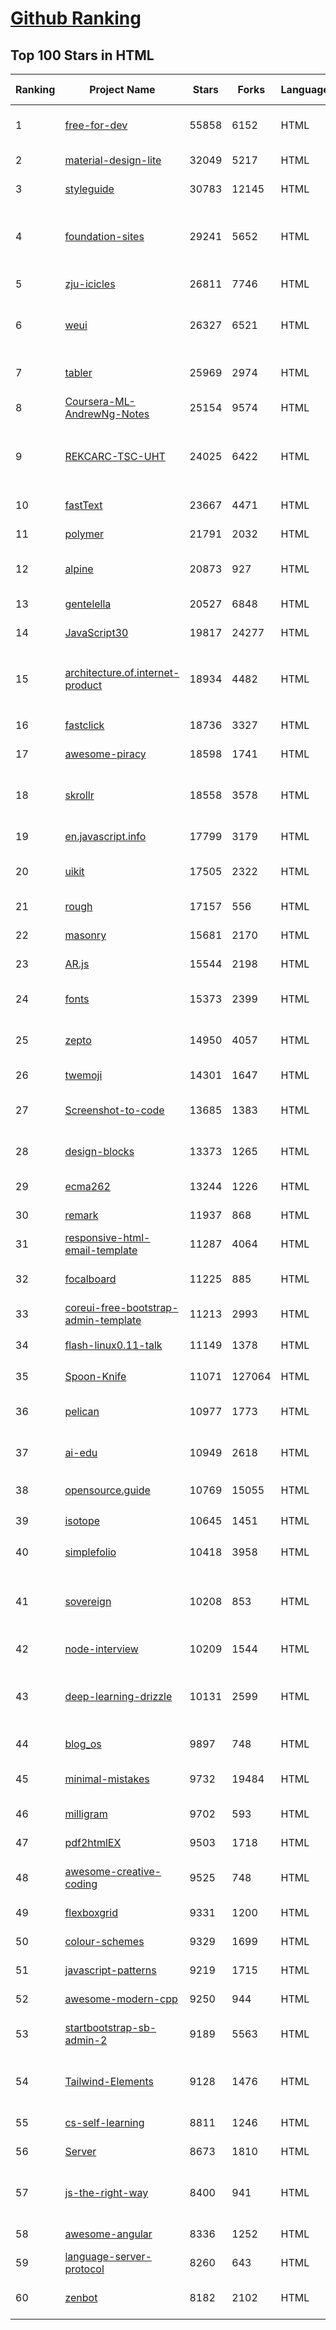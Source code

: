 [Github Ranking](../README.md)
==========

## Top 100 Stars in HTML

| Ranking | Project Name | Stars | Forks | Language | Open Issues | Description | Last Commit |
| ------- | ------------ | ----- | ----- | -------- | ----------- | ----------- | ----------- |
| 1 | [free-for-dev](https://github.com/ripienaar/free-for-dev) | 55858 | 6152 | HTML | 0 | A list of SaaS, PaaS and IaaS offerings that have free tiers of interest to devops and infradev | 2022-06-01T14:51:19Z |
| 2 | [material-design-lite](https://github.com/google/material-design-lite) | 32049 | 5217 | HTML | 359 | Material Design Components in HTML/CSS/JS | 2022-05-27T11:26:40Z |
| 3 | [styleguide](https://github.com/google/styleguide) | 30783 | 12145 | HTML | 184 | Style guides for Google-originated open-source projects | 2022-06-04T09:30:38Z |
| 4 | [foundation-sites](https://github.com/foundation/foundation-sites) | 29241 | 5652 | HTML | 35 | The most advanced responsive front-end framework in the world. Quickly create prototypes and production code for sites that work on any kind of device. | 2022-05-30T14:11:08Z |
| 5 | [zju-icicles](https://github.com/QSCTech/zju-icicles) | 26811 | 7746 | HTML | 7 | 浙江大学课程攻略共享计划 | 2022-06-05T11:37:17Z |
| 6 | [weui](https://github.com/Tencent/weui) | 26327 | 6521 | HTML | 43 | A UI library by WeChat official design team, includes the most useful widgets/modules in mobile web applications. | 2022-05-27T12:24:23Z |
| 7 | [tabler](https://github.com/tabler/tabler) | 25969 | 2974 | HTML | 55 | Tabler is free and open-source HTML Dashboard UI Kit built on Bootstrap | 2022-06-05T00:29:45Z |
| 8 | [Coursera-ML-AndrewNg-Notes](https://github.com/fengdu78/Coursera-ML-AndrewNg-Notes) | 25154 | 9574 | HTML | 46 | 吴恩达老师的机器学习课程个人笔记 | 2022-04-29T02:47:58Z |
| 9 | [REKCARC-TSC-UHT](https://github.com/PKUanonym/REKCARC-TSC-UHT) | 24025 | 6422 | HTML | 10 | 清华大学计算机系课程攻略 Guidance for courses in Department of Computer Science and Technology, Tsinghua University | 2022-04-18T18:35:12Z |
| 10 | [fastText](https://github.com/facebookresearch/fastText) | 23667 | 4471 | HTML | 419 | Library for fast text representation and classification. | 2022-04-28T12:09:20Z |
| 11 | [polymer](https://github.com/Polymer/polymer) | 21791 | 2032 | HTML | 45 | Our original Web Component library. | 2022-06-03T21:59:52Z |
| 12 | [alpine](https://github.com/alpinejs/alpine) | 20873 | 927 | HTML | 9 | A rugged, minimal framework for composing JavaScript behavior in your markup.  | 2022-06-01T10:23:01Z |
| 13 | [gentelella](https://github.com/ColorlibHQ/gentelella) | 20527 | 6848 | HTML | 30 | Free Bootstrap 4 Admin Dashboard Template | 2022-03-14T03:31:22Z |
| 14 | [JavaScript30](https://github.com/wesbos/JavaScript30) | 19817 | 24277 | HTML | 0 | 30 Day Vanilla JS Challenge | 2022-05-27T22:29:35Z |
| 15 | [architecture.of.internet-product](https://github.com/davideuler/architecture.of.internet-product) | 18934 | 4482 | HTML | 8 | 互联网公司技术架构，微信/淘宝/微博/腾讯/阿里/美团点评/百度/Google/Facebook/Amazon/eBay的架构，欢迎PR补充 | 2021-12-05T04:53:06Z |
| 16 | [fastclick](https://github.com/ftlabs/fastclick) | 18736 | 3327 | HTML | 212 | Polyfill to remove click delays on browsers with touch UIs | 2021-08-13T16:01:47Z |
| 17 | [awesome-piracy](https://github.com/Igglybuff/awesome-piracy) | 18598 | 1741 | HTML | 128 | A curated list of awesome warez and piracy links | 2022-04-09T06:36:41Z |
| 18 | [skrollr](https://github.com/Prinzhorn/skrollr) | 18558 | 3578 | HTML | 243 | Stand-alone parallax scrolling library for mobile (Android + iOS) and desktop. No jQuery. Just plain JavaScript (and some love). | 2018-01-23T20:05:59Z |
| 19 | [en.javascript.info](https://github.com/javascript-tutorial/en.javascript.info) | 17799 | 3179 | HTML | 70 | Modern JavaScript Tutorial  | 2022-06-05T03:21:30Z |
| 20 | [uikit](https://github.com/uikit/uikit) | 17505 | 2322 | HTML | 690 | A lightweight and modular front-end framework for developing fast and powerful web interfaces | 2022-06-03T15:04:45Z |
| 21 | [rough](https://github.com/rough-stuff/rough) | 17157 | 556 | HTML | 22 | Create graphics with a hand-drawn, sketchy, appearance | 2021-12-31T09:12:59Z |
| 22 | [masonry](https://github.com/desandro/masonry) | 15681 | 2170 | HTML | 56 | :love_hotel: Cascading grid layout plugin | 2021-10-03T09:17:12Z |
| 23 | [AR.js](https://github.com/jeromeetienne/AR.js) | 15544 | 2198 | HTML | 9 | Efficient Augmented Reality for the Web - 60fps on mobile! | 2022-04-28T04:47:17Z |
| 24 | [fonts](https://github.com/google/fonts) | 15373 | 2399 | HTML | 1039 | Font files available from Google Fonts, and a public issue tracker for all things Google Fonts | 2022-06-06T00:43:37Z |
| 25 | [zepto](https://github.com/madrobby/zepto) | 14950 | 4057 | HTML | 70 | Zepto.js is a minimalist JavaScript library for modern browsers, with a jQuery-compatible API | 2022-04-15T02:41:06Z |
| 26 | [twemoji](https://github.com/twitter/twemoji) | 14301 | 1647 | HTML | 44 | Emoji for everyone. https://twemoji.twitter.com/ | 2022-04-30T08:28:09Z |
| 27 | [Screenshot-to-code](https://github.com/emilwallner/Screenshot-to-code) | 13685 | 1383 | HTML | 14 | A neural network that transforms a design mock-up into a static website. | 2022-05-24T14:52:26Z |
| 28 | [design-blocks](https://github.com/froala/design-blocks) | 13373 | 1265 | HTML | 24 | A set of 170+ Bootstrap based design blocks ready to be used to create clean modern websites. | 2022-05-02T21:29:39Z |
| 29 | [ecma262](https://github.com/tc39/ecma262) | 13244 | 1226 | HTML | 283 | Status, process, and documents for ECMA-262 | 2022-06-03T21:30:43Z |
| 30 | [remark](https://github.com/gnab/remark) | 11937 | 868 | HTML | 154 | A simple, in-browser, markdown-driven slideshow tool. | 2022-05-24T16:15:00Z |
| 31 | [responsive-html-email-template](https://github.com/leemunroe/responsive-html-email-template) | 11287 | 4064 | HTML | 3 | A free simple responsive HTML email template | 2022-03-12T17:45:40Z |
| 32 | [focalboard](https://github.com/mattermost/focalboard) | 11225 | 885 | HTML | 549 | Focalboard is an open source, self-hosted alternative to Trello, Notion, and Asana. | 2022-06-03T21:44:14Z |
| 33 | [coreui-free-bootstrap-admin-template](https://github.com/coreui/coreui-free-bootstrap-admin-template) | 11213 | 2993 | HTML | 25 | Free Bootstrap 5 admin & dashboard template  | 2022-05-13T21:59:33Z |
| 34 | [flash-linux0.11-talk](https://github.com/sunym1993/flash-linux0.11-talk) | 11149 | 1378 | HTML | 25 | 你管这破玩意叫操作系统源码 — 像小说一样品读 Linux 0.11 核心代码 | 2022-05-07T16:19:12Z |
| 35 | [Spoon-Knife](https://github.com/octocat/Spoon-Knife) | 11071 | 127064 | HTML | 1436 | This repo is for demonstration purposes only. | 2022-06-06T02:13:59Z |
| 36 | [pelican](https://github.com/getpelican/pelican) | 10977 | 1773 | HTML | 49 | Static site generator that supports Markdown and reST syntax. Powered by Python. | 2022-05-08T02:53:31Z |
| 37 | [ai-edu](https://github.com/microsoft/ai-edu) | 10949 | 2618 | HTML | 52 | AI education materials for Chinese students, teachers and IT professionals. | 2022-06-04T13:21:22Z |
| 38 | [opensource.guide](https://github.com/github/opensource.guide) | 10769 | 15055 | HTML | 0 | 📚 Community guides for open source creators | 2022-06-06T00:33:24Z |
| 39 | [isotope](https://github.com/metafizzy/isotope) | 10645 | 1451 | HTML | 55 | :revolving_hearts: Filter & sort magical layouts | 2021-09-24T03:20:14Z |
| 40 | [simplefolio](https://github.com/cobiwave/simplefolio) | 10418 | 3958 | HTML | 30 | ⚡️ A minimal portfolio template for Developers | 2022-04-12T21:56:16Z |
| 41 | [sovereign](https://github.com/sovereign/sovereign) | 10208 | 853 | HTML | 83 | A set of Ansible playbooks to build and maintain your own private cloud: email, calendar, contacts, file sync, IRC bouncer, VPN, and more. | 2021-07-09T13:37:45Z |
| 42 | [node-interview](https://github.com/ElemeFE/node-interview) | 10209 | 1544 | HTML | 6 | How to pass the Node.js interview of ElemeFE. | 2020-10-19T03:29:22Z |
| 43 | [deep-learning-drizzle](https://github.com/kmario23/deep-learning-drizzle) | 10131 | 2599 | HTML | 4 | Drench yourself in Deep Learning, Reinforcement Learning, Machine Learning, Computer Vision, and NLP by learning from these exciting lectures!! | 2022-04-10T19:33:15Z |
| 44 | [blog_os](https://github.com/phil-opp/blog_os) | 9897 | 748 | HTML | 51 | Writing an OS in Rust | 2022-06-04T04:14:42Z |
| 45 | [minimal-mistakes](https://github.com/mmistakes/minimal-mistakes) | 9732 | 19484 | HTML | 8 | :triangular_ruler: Jekyll theme for building a personal site, blog, project documentation, or portfolio. | 2022-06-05T04:00:27Z |
| 46 | [milligram](https://github.com/milligram/milligram) | 9702 | 593 | HTML | 29 | A minimalist CSS framework. | 2021-12-12T17:27:25Z |
| 47 | [pdf2htmlEX](https://github.com/coolwanglu/pdf2htmlEX) | 9503 | 1718 | HTML | 231 | Convert PDF to HTML without losing text or format. | 2019-08-16T18:39:59Z |
| 48 | [awesome-creative-coding](https://github.com/terkelg/awesome-creative-coding) | 9525 | 748 | HTML | 1 | Creative Coding: Generative Art, Data visualization, Interaction Design, Resources. | 2022-04-25T17:23:12Z |
| 49 | [flexboxgrid](https://github.com/kristoferjoseph/flexboxgrid) | 9331 | 1200 | HTML | 48 | Grid based on CSS3 flexbox | 2020-10-01T09:36:06Z |
| 50 | [colour-schemes](https://github.com/daylerees/colour-schemes) | 9329 | 1699 | HTML | 54 | Colour schemes for a variety of editors created by Dayle Rees. | 2020-11-11T18:28:33Z |
| 51 | [javascript-patterns](https://github.com/shichuan/javascript-patterns) | 9219 | 1715 | HTML | 15 | JavaScript Patterns | 2020-10-02T05:20:06Z |
| 52 | [awesome-modern-cpp](https://github.com/rigtorp/awesome-modern-cpp) | 9250 | 944 | HTML | 0 | A collection of resources on modern C++ | 2022-05-26T10:13:43Z |
| 53 | [startbootstrap-sb-admin-2](https://github.com/StartBootstrap/startbootstrap-sb-admin-2) | 9189 | 5563 | HTML | 58 | A free, open source, Bootstrap admin theme created by Start Bootstrap | 2022-04-20T08:48:56Z |
| 54 | [Tailwind-Elements](https://github.com/mdbootstrap/Tailwind-Elements) | 9128 | 1476 | HTML | 20 | 𝙃𝙪𝙜𝙚 collection of Tailwind components, sections and templates 😎 - FREE for commercial use | 2022-06-02T08:43:06Z |
| 55 | [cs-self-learning](https://github.com/PKUFlyingPig/cs-self-learning) | 8811 | 1246 | HTML | 19 | 计算机自学指南 | 2022-05-24T07:33:44Z |
| 56 | [Server](https://github.com/PanDownloadServer/Server) | 8673 | 1810 | HTML | 136 | PanDownload的个人维护版本 | 2020-09-25T01:38:15Z |
| 57 | [js-the-right-way](https://github.com/braziljs/js-the-right-way) | 8400 | 941 | HTML | 17 | An easy-to-read, quick reference for JS best practices, accepted coding standards, and links around the Web | 2021-10-31T10:32:14Z |
| 58 | [awesome-angular](https://github.com/PatrickJS/awesome-angular) | 8336 | 1252 | HTML | 0 | :page_facing_up: A curated list of awesome Angular resources | 2022-06-02T09:35:00Z |
| 59 | [language-server-protocol](https://github.com/microsoft/language-server-protocol) | 8260 | 643 | HTML | 164 | Defines a common protocol for language servers. | 2022-06-03T11:19:16Z |
| 60 | [zenbot](https://github.com/DeviaVir/zenbot) | 8182 | 2102 | HTML | 289 | Zenbot is a command-line cryptocurrency trading bot using Node.js and MongoDB. | 2022-02-14T16:11:27Z |

